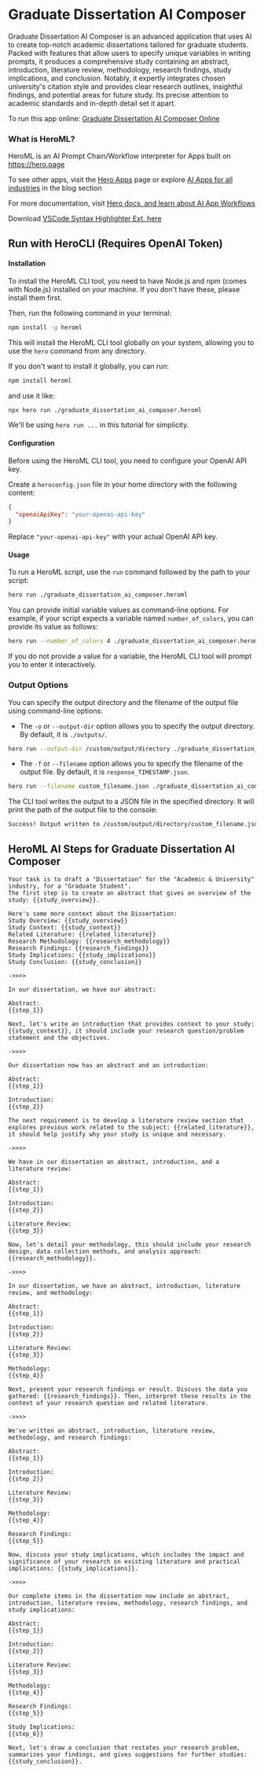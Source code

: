 # Graduate Dissertation AI Composer

Graduate Dissertation AI Composer is an advanced application that uses AI to create top-notch academic dissertations tailored for graduate students. Packed with features that allow users to specify unique variables in writing prompts, it produces a comprehensive study containing an abstract, introduction, literature review, methodology, research findings, study implications, and conclusion. Notably, it expertly integrates chosen university's citation style and provides clear research outlines, insightful findings, and potential areas for future study. Its precise attention to academic standards and in-depth detail set it apart.

To run this app online: [Graduate Dissertation AI Composer Online](https://hero.page/app/graduate-dissertation-ai-composer-ai-powered-academic-dissertation-crafting/ME4iKAY5lVNRIV6YTjrv)

### What is HeroML?
HeroML is an AI Prompt Chain/Workflow interpreter for Apps built on https://hero.page 

To see other apps, visit the [Hero Apps](https://hero.page/apps) page or explore [AI Apps for all industries](https://hero.page/blog) in the blog section

For more documentation, visit [Hero docs, and learn about AI App Workflows](https://hero.page/tutorials/introduction-to-heroml)

Download [VSCode Syntax Highlighter Ext. here](https://marketplace.visualstudio.com/items?itemName=hero-page.heroml)

## Run with HeroCLI (Requires OpenAI Token)

#### Installation

To install the HeroML CLI tool, you need to have Node.js and npm (comes with Node.js) installed on your machine. If you don't have these, please install them first. 

Then, run the following command in your terminal:

```bash
npm install -g heroml
```

This will install the HeroML CLI tool globally on your system, allowing you to use the `hero` command from any directory.

If you don't want to install it globally, you can run:

```bash
npm install heroml
```

and use it like:

```bash
npx hero run ./graduate_dissertation_ai_composer.heroml
```

We'll be using `hero run ...` in this tutorial for simplicity.

#### Configuration

Before using the HeroML CLI tool, you need to configure your OpenAI API key. 

Create a `heroconfig.json` file in your home directory with the following content:

```json
{
  "openaiApiKey": "your-openai-api-key"
}
```

Replace `"your-openai-api-key"` with your actual OpenAI API key.

#### Usage

To run a HeroML script, use the `run` command followed by the path to your script:

```bash
hero run ./graduate_dissertation_ai_composer.heroml
```

You can provide initial variable values as command-line options. For example, if your script expects a variable named `number_of_colors`, you can provide its value as follows:

```bash
hero run --number_of_colors 4 ./graduate_dissertation_ai_composer.heroml
```

If you do not provide a value for a variable, the HeroML CLI tool will prompt you to enter it interactively.

### Output Options

You can specify the output directory and the filename of the output file using command-line options:

- The `-o` or `--output-dir` option allows you to specify the output directory. By default, it is `./outputs/`.

```bash
hero run --output-dir /custom/output/directory ./graduate_dissertation_ai_composer.heroml
```

- The `-f` or `--filename` option allows you to specify the filename of the output file. By default, it is `response_TIMESTAMP.json`.

```bash
hero run --filename custom_filename.json ./graduate_dissertation_ai_composer.heroml
```

The CLI tool writes the output to a JSON file in the specified directory. It will print the path of the output file to the console:

```bash
Success! Output written to /custom/output/directory/custom_filename.json
```


## HeroML AI Steps for Graduate Dissertation AI Composer
```
Your task is to draft a "Dissertation" for the "Academic & University" industry, for a "Graduate Student". 
The first step is to create an abstract that gives an overview of the study: {{study_overview}}.

Here's some more context about the Dissertation:
Study Overview: {{study_overview}}
Study Context: {{study_context}}
Related Literature: {{related_literature}}
Research Methodology: {{research_methodology}}
Research Findings: {{research_findings}}
Study Implications: {{study_implications}}
Study Conclusion: {{study_conclusion}}

->>>>

In our dissertation, we have our abstract:

Abstract:
{{step_1}}

Next, let's write an introduction that provides context to your study: {{study_context}}, it should include your research question/problem statement and the objectives.

->>>>

Our dissertation now has an abstract and an introduction:

Abstract:
{{step_1}}

Introduction:
{{step_2}}

The next requirement is to develop a literature review section that explores previous work related to the subject: {{related_literature}}, it should help justify why your study is unique and necessary.

->>>>

We have in our dissertation an abstract, introduction, and a literature review:

Abstract:
{{step_1}}

Introduction:
{{step_2}}

Literature Review:
{{step_3}}

Now, let's detail your methodology, this should include your research design, data collection methods, and analysis approach: {{research_methodology}}.

->>>>

In our dissertation, we have an abstract, introduction, literature review, and methodology:

Abstract:
{{step_1}}

Introduction:
{{step_2}}

Literature Review:
{{step_3}}

Methodology:
{{step_4}}

Next, present your research findings or result. Discuss the data you gathered: {{research_findings}}. Then, interpret these results in the context of your research question and related literature.

->>>>

We've written an abstract, introduction, literature review, methodology, and research findings:

Abstract:
{{step_1}}

Introduction:
{{step_2}}

Literature Review:
{{step_3}}

Methodology:
{{step_4}}

Research Findings:
{{step_5}}

Now, discuss your study implications, which includes the impact and significance of your research on existing literature and practical implications: {{study_implications}}.

->>>>

Our complete items in the dissertation now include an abstract, introduction, literature review, methodology, research findings, and study implications:

Abstract:
{{step_1}}

Introduction:
{{step_2}}

Literature Review:
{{step_3}}

Methodology:
{{step_4}}

Research Findings:
{{step_5}}

Study Implications:
{{step_6}}

Next, let's draw a conclusion that restates your research problem, summarizes your findings, and gives suggestions for further studies: {{study_conclusion}}.


```

